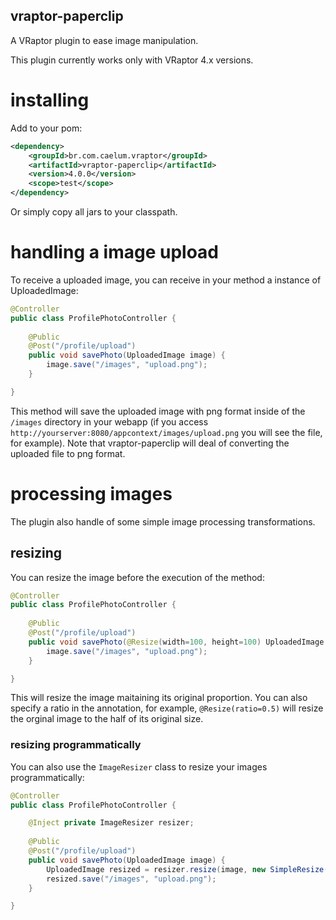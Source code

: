 ## vraptor-paperclip 

A VRaptor plugin to ease image manipulation.

This plugin currently works only with VRaptor 4.x versions. 

# installing

Add to your pom:
```xml
<dependency>
	<groupId>br.com.caelum.vraptor</groupId>
	<artifactId>vraptor-paperclip</artifactId>
	<version>4.0.0</version>
	<scope>test</scope>
</dependency>
```
		
Or simply copy all jars to your classpath.
		
# handling a image upload

To receive a uploaded image, you can receive in your method a instance of UploadedImage:

```java
@Controller
public class ProfilePhotoController {
    
    @Public
    @Post("/profile/upload")
    public void savePhoto(UploadedImage image) {
        image.save("/images", "upload.png");
    }

}
```

This method will save the uploaded image with png format inside of the
`/images` directory in your webapp (if you access
`http://yourserver:8080/appcontext/images/upload.png` you will see the file,
for example). Note that vraptor-paperclip will deal of converting the uploaded
file to png format.

# processing images

The plugin also handle of some simple image processing transformations.

## resizing

You can resize the image before the execution of the method:

```java
@Controller
public class ProfilePhotoController {
    
    @Public
    @Post("/profile/upload")
    public void savePhoto(@Resize(width=100, height=100) UploadedImage image) {
        image.save("/images", "upload.png");
    }

}
```

This will resize the image maitaining its original proportion. You can also specify a ratio
in the annotation, for example, `@Resize(ratio=0.5)` will resize the orginal image to 
the half of its original size.

### resizing programmatically

You can also use the `ImageResizer` class to resize your images programmatically:

```java
@Controller
public class ProfilePhotoController {

    @Inject private ImageResizer resizer;
    
    @Public
    @Post("/profile/upload")
    public void savePhoto(UploadedImage image) {
        UploadedImage resized = resizer.resize(image, new SimpleResize(100, 100));
        resized.save("/images", "upload.png");
    }

}
```
